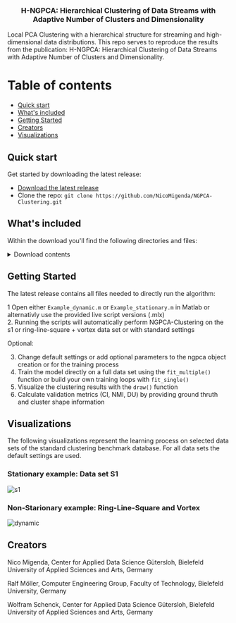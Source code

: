<h3 align="center">H-NGPCA: Hierarchical Clustering of Data Streams with Adaptive Number of Clusters and Dimensionality</h3>
Local PCA Clustering with a hierarchical structure for streaming and high-dimensional data distributions. 
This repo serves to reproduce the results from the publication: H-NGPCA: Hierarchical Clustering of Data Streams with Adaptive Number of Clusters and Dimensionality.

# Table of contents
- [Quick start](#quick-start)
- [What's included](#whats-included)
- [Getting Started](#getting-started)
- [Creators](#creators)
- [Visualizations](#visualizations)

## Quick start

Get started by downloading the latest release:

- [Download the latest release](https://github.com/NicoMigenda/NGPCA-Clustering/archive/refs/tags/NGPCA.zip)
- Clone the repo: `git clone https://github.com/NicoMigenda/NGPCA-Clustering.git`

## What's included

Within the download you'll find the following directories and files:

<details>
  <summary>Download contents</summary>

  ```text
    |-- Example_dynamic.m
    |-- Example_dynamic.mlx
    |-- Example_stationary.m
    |-- Example_stationary.mlx
    |-- README.md
    |-- Results
    |   `-- gif
    |       |-- dynamic.gif
    |       `-- s1.gif
    |-- data
    |   |-- rls.mat
    |   |-- s1.mat
    |   `-- vortex.m
    `-- ngpca
        |-- NGPCA.m
        |-- drawunits.m
        |-- eforrlsa.m
        |-- init.m
        |-- normalizedmi.m
        |-- plot_ellipse.m
        |-- potentialFunction.m
        |-- update.m
        |-- validate_CI.m
        `-- validate_NMI_DU.m

  ```
</details>

## Getting Started

The latest release contains all files needed to directly run the algorithm:

1 Open either `Example_dynamic.m` or `Example_stationary.m` in Matlab or alternativly use the provided live script versions (.mlx) \
2. Running the scripts will automatically perform NGPCA-Clustering on the s1 or ring-line-square + vortex data set or with standard settings

Optional:

3. Change default settings or add optional parameters to the ngpca object creation or for the training process
4. Train the model directly on a full data set using the `fit_multiple()` function or build your own training loops with `fit_single()`
5. Visualize the clustering results with the `draw()` function
6. Calculate validation metrics (CI, NMI, DU) by providing ground thruth and cluster shape information

## Visualizations
The following visualizations represent the learning process on selected data sets of the standard clustering benchmark database. For all data sets the default settings are used.
### Stationary example: Data set S1
![s1](https://github.com/NicoMigenda/NGPCA-Clustering/blob/main/Results/gif/s1.gif)
### Non-Starionary example: Ring-Line-Square and Vortex
![dynamic](https://github.com/NicoMigenda/NGPCA-Clustering/blob/main/Results/gif/dynamic.gif)

## Creators

Nico Migenda, Center for Applied Data Science Gütersloh, Bielefeld University of Applied Sciences and Arts, Germany

Ralf Möller, Computer Engineering Group, Faculty of Technology, Bielefeld University, Germany

Wolfram Schenck, Center for Applied Data Science Gütersloh, Bielefeld University of Applied Sciences and Arts, Germany

